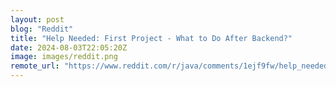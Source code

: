 ```yaml
---
layout: post
blog: "Reddit"
title: "Help Needed: First Project - What to Do After Backend?"
date: 2024-08-03T22:05:20Z
image: images/reddit.png
remote_url: "https://www.reddit.com/r/java/comments/1ejf9fw/help_needed_first_project_what_to_do_after_backend/"
---
```

